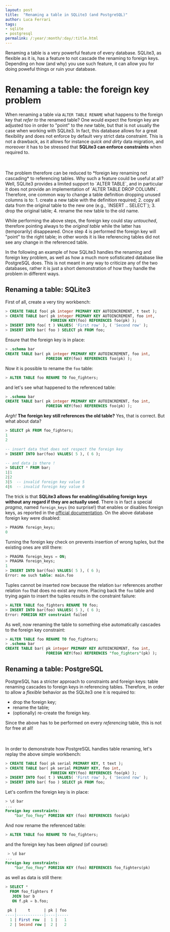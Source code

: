 ```yaml
---
layout: post
title:  "Renaming a table in SQLite3 (and PostgreSQL)"
author: Luca Ferrari
tags:
- sqlite
- postgresql
permalink: /:year/:month/:day/:title.html
---
```


Renaming a table is a very powerful feature of every database. SQLite3, as flexible as it is, has a feature to not cascade the renaming to foreign keys. Depending on how (and why) you use such feature, it can allow you for doing poweful things or ruin your database.

# Renaming a table: the foreign key problem

When renaming a table via `ALTER TABLE RENAME` what happens to the foreign key that *refer to* the renamed table?
One would expect the foreign key are adjusted too in order to "point" to the *new* table, but that is not usually the case when working with SQLite3. In fact, this database allows for a great flexibility and does not enforce by default very strict data constraint. This is not a drawback, as it allows for instance *quick and dirty* data migration, and moreover it has to be stressed that **SQLite3 can enforce constraints** when required to.

<br/>
<br/>
The problem therefore can be reduced to *foreign key renaming not cascading* to referencing tables. Why such a feature could be useful at all? Well, SQLite3 provides a limited support to `ALTER TABLE`, and in particular it does not provide an implementation of `ALTER TABLE DROP COLUMN`. Therefore, one common way to change a table definition dropping unused columns is to:
1. create a new table with the definition required;
2. copy all data from the original table to the new one (e.g., `INSERT .. SELECT`);
3. drop the original table;
4. rename the new table to the old name.

While performing the above steps, the foreign key could stay *untouched*, therefore pointing always to the *original table* while the latter has (temporarily) disappeared. Once step 4 is performed the foreign key will "point" to the right table; in other words it is like referencing tables did not see any change in the referenced table.

In the following an example of how SQLite3 handles the renaming and foreign key problem, as well as how a much more sofisticated database like PostgreSQL does. This is not meant in any way to criticize any of the two databases, rather it is just a short demonstration of how they handle the problem in different ways.


## Renaming a table: SQLite3

First of all, create a very tiny workbench:

```sql
> CREATE TABLE foo( pk integer PRIMARY KEY AUTOINCREMENT, t text );
> CREATE TABLE bar( pk integer PRIMARY KEY AUTOINCREMENT, foo int, 
                    FOREIGN KEY(foo) REFERENCES foo(pk) );
> INSERT INTO foo( t ) VALUES( 'First row' ), ( 'Second row' );
> INSERT INTO bar( foo ) SELECT pk FROM foo;                    
```

Ensure that the foreign key is in place:

```sql
> .schema bar
CREATE TABLE bar( pk integer PRIMARY KEY AUTOINCREMENT, foo int, 
                  FOREIGN KEY(foo) REFERENCES foo(pk) );
```

Now it is possible to rename the `foo` table:

```sql
> ALTER TABLE foo RENAME TO foo_fighters;
```

and let's see what happened to the referenced table:

```sql
> .schema bar
CREATE TABLE bar( pk integer PRIMARY KEY AUTOINCREMENT, foo int, 
                  FOREIGN KEY(foo) REFERENCES foo(pk) );
```

*Argh!* **The foreign key still references the old table?**
Yes, that is correct. But what about data?

```sql
> SELECT pk FROM foo_fighters;
1
2

-- insert data that does not respect the foreign key
> INSERT INTO bar(foo) VALUES( 5 ), ( 6 );

-- and data is there !
> SELECT * FROM bar;
1|1
2|2
3|5  -- invalid foreign key value 5
4|6  -- invalid foreign key value 6
```

The trick is that **SQLite3 allows for enabling/disabling foreign keys without any regard if they are actually used**. There is in fact a special *pragma*, named `foreign_keys` (no surprise!) that enables or disables foreign keys, as reported in the [official documentation](https://sqlite.org/pragma.html#pragma_foreign_key_list).
On the above database foreign key were disabled:

```sql
> PRAGMA foreign_keys;
0
```

Turning the foreign key check on prevents insertion of wrong tuples, but the existing ones are still there:

```sql
> PRAGMA foreign_keys = ON;
> PRAGMA foreign_keys;
1
> INSERT INTO bar(foo) VALUES( 5 ), ( 6 );
Error: no such table: main.foo
```

Tuples cannot be inserted now because the relation `bar` references another relation `foo` that does no exist any more.
Placing back the `foo` table and trying again to insert the tuples results in the constraint failure:

```sql
> ALTER TABLE foo_fighters RENAME TO foo;
> INSERT INTO bar(foo) VALUES( 5 ), ( 6 );
Error: FOREIGN KEY constraint failed
```

As well, now renaming the table to something else automatically cascades to the foreign key constraint:

```sql
> ALTER TABLE foo RENAME TO foo_fighters;
> .schema bar
CREATE TABLE bar( pk integer PRIMARY KEY AUTOINCREMENT, foo int, 
                  FOREIGN KEY(foo) REFERENCES "foo_fighters"(pk) );
```

## Renaming a table: PostgreSQL

PostgreSQL has a stricter approach to constraints and foreign keys: table renaming cascades to foreign keys in referencing tables. Therefore, in order to allow a *flexible* behavior as the SQLite3 one it is required to:
- drop the foreign key;
- rename the table;
- (optionally) re-create the foreign key.

Since the above has to be performed on every *referencing* table, this is not for free at all!

<br/>
<br/>
In order to demonstrate how PostgreSQL handles table renaming, let's replay the above simple workbench:


```sql
> CREATE TABLE foo( pk serial PRIMARY KEY, t text );
> CREATE TABLE bar( pk serial PRIMARY KEY, foo int, 
                    FOREIGN KEY(foo) REFERENCES foo(pk) );
> INSERT INTO foo( t ) VALUES( 'First row' ), ( 'Second row' );
> INSERT INTO bar( foo ) SELECT pk FROM foo;
```

Let's confirm the foreign key is in place:

```sql
> \d bar
...
Foreign-key constraints:
    "bar_foo_fkey" FOREIGN KEY (foo) REFERENCES foo(pk)

```

And now rename the referenced table:

```sql
> ALTER TABLE foo RENAME TO foo_fighters;
```

and the foreign key has been *aligned* (of course):

```sql
 > \d bar
...
Foreign-key constraints:
    "bar_foo_fkey" FOREIGN KEY (foo) REFERENCES foo_fighters(pk)
```

as well as data is still there:

```sql
> SELECT * 
  FROM foo_fighters f 
   JOIN bar b 
   ON f.pk = b.foo;
   
 pk |     t      | pk | foo 
----|------------|----|-----
  1 | First row  |  1 |   1
  2 | Second row |  2 |   2

```
